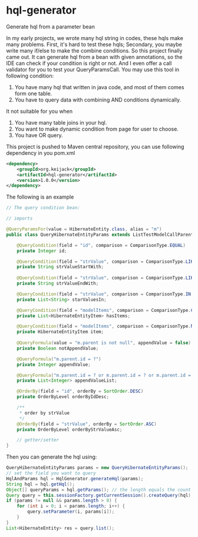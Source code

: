hql-generator
============

Generate hql from a parameter bean

In my early projects, we wrote many hql string in codes, these hqls make many problems. First, it's hard to test these hqls; Secondary, you maybe write many if/else to make the combine conditions. So this project finally came out. It can generate hql from a bean with given annotations, so the IDE can check if your condition is right or not. 
And I even offer a call validator for you to test your QueryParamsCall.
You may use this tool in following condition:
1. You have many hql that written in java code, and most of them comes form one table.
2. You have to query data with combining AND conditions dynamically. 

It not suitable for you when
1. You have many table joins in your hql.
2. You want to make dynamic condition from page for user to choose.
3. You have OR query.

This project is pushed to Maven central repository, you can use following dependency in you pom.xml
```xml
<dependency>
	<groupId>org.keijack</groupId>
	<artifactId>hql-generator</artifactId>
	<version>1.0.0</version>
</dependency>
```

The following is an example

```java
// The query condition bean:

// imports

@QueryParamsFor(value = HibernateEntity.class, alias = "m")
public class QueryHibernateEntityParams extends ListTestModelCallParent {

	@QueryCondition(field = "id", comparison = ComparisonType.EQUAL)
	private Integer id;

	@QueryCondition(field = "strValue", comparison = ComparisonType.LIKE, postString = "%")
	private String strValueStartWith;
	
	@QueryCondition(field = "strValue", comparison = ComparisonType.LIKE, preString = "%", emptyAsNull = true)
	private String strValueEndWith;

	@QueryCondition(field = "strValue", comparison = ComparisonType.IN, emptyAsNull = true)
	private List<String> starValuesIn;

	@QueryCondition(field = "modelItems", comparison = ComparisonType.CONTAINS)
	private List<HibernateEntityItem> hasItems;

	@QueryCondition(field = "modelItems", comparison = ComparisonType.NOTCONTAINS)
	private HibernateEntityItem item;
	
	@QueryFormula(value = "m.parent is not null", appendValue = false)
	private Boolean notAppendValue;

	@QueryFormula("m.parent.id = ?")
	private Integer appendValue;

	@QueryFormula("m.parent.id = ? or m.parent.id = ? or m.parent.id = ?")
	private List<Integer> appendValueList;

	@OrderBy(field = "id", orderBy = SortOrder.DESC)
	private OrderByLevel orderByIdDesc;

	/**
	 * order by strValue
	 */
	@OrderBy(field = "strValue", orderBy = SortOrder.ASC)
	private OrderByLevel orderByStrValueAsc;

	// getter/setter
}


```

Then you can generate the hql using:
```java
QueryHibernateEntityParams params = new QueryHibernateEntityParams();
// set the field you want to query
HqlAndParams hql = HqlGenerator.generateHql(params);
String hql = hql.getHql();
Object[] queryParams = hql.getParams(); // the length equals the count of `?` in the above hql string
Query query = this.sessionFactory.getCurrentSession().createQuery(hql);
if (params != null && params.length > 0) {
	for (int i = 0; i < params.length; i++) {
		query.setParameter(i, params[i]);
	}
}
List<HibernateEntity> res = query.list();

```
